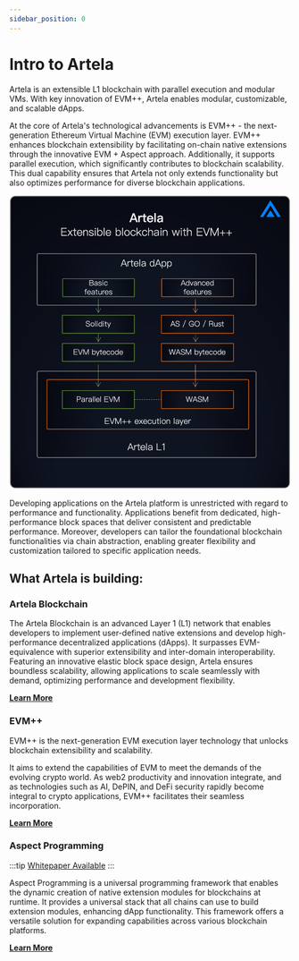 ```yaml
---
sidebar_position: 0
---
```


# Intro to Artela

Artela is an extensible L1 blockchain with parallel execution and modular VMs. With key innovation of EVM++, Artela enables modular, customizable, and scalable dApps.

At the core of Artela's technological advancements is EVM++ - the next-generation Ethereum Virtual Machine (EVM) execution layer. EVM++ enhances blockchain extensibility by facilitating on-chain native extensions through the innovative EVM + Aspect approach. Additionally, it supports parallel execution, which significantly contributes to blockchain scalability. This dual capability ensures that Artela not only extends functionality but also optimizes performance for diverse blockchain applications.

![fifty_p](./Artela-Blockchain/img/artela2.png)

Developing applications on the Artela platform is unrestricted with regard to performance and functionality. Applications benefit from dedicated, high-performance block spaces that deliver consistent and predictable performance. Moreover, developers can tailor the foundational blockchain functionalities via chain abstraction, enabling greater flexibility and customization tailored to specific application needs.

## What Artela is building:

### Artela Blockchain

The Artela Blockchain is an advanced Layer 1 (L1) network that enables developers to implement user-defined native extensions and develop high-performance decentralized applications (dApps). It surpasses EVM-equivalence with superior extensibility and inter-domain interoperability. Featuring an innovative elastic block space design, Artela ensures boundless scalability, allowing applications to scale seamlessly with demand, optimizing performance and development flexibility.

**[Learn More](/main/Artela-Blockchain)**

### EVM++

EVM++ is the next-generation EVM execution layer technology that unlocks blockchain extensibility and scalability.

It aims to extend the capabilities of EVM to meet the demands of the evolving crypto world. As web2 productivity and innovation integrate, and as technologies such as AI, DePIN, and DeFi security rapidly become integral to crypto applications, EVM++ facilitates their seamless incorporation.

**[Learn More](/main/Artela-Blockchain/EVM++)**

### Aspect Programming

:::tip
[Whitepaper Available](https://github.com/artela-network/aspect-whitepaper/blob/main/latex/build/whitepaper.pdf)
:::

Aspect Programming is a universal programming framework that enables the dynamic creation of native extension modules for blockchains at runtime. It provides a universal stack that all chains can use to build extension modules, enhancing dApp functionality. This framework offers a versatile solution for expanding capabilities across various blockchain platforms.

**[Learn More](/main/Aspect-Programming)**
